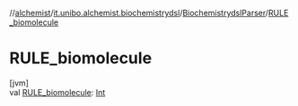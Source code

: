 //[alchemist](../../../index.md)/[it.unibo.alchemist.biochemistrydsl](../index.md)/[BiochemistrydslParser](index.md)/[RULE_biomolecule](-r-u-l-e_biomolecule.md)

# RULE_biomolecule

[jvm]\
val [RULE_biomolecule](-r-u-l-e_biomolecule.md): [Int](https://kotlinlang.org/api/latest/jvm/stdlib/kotlin/-int/index.html)
